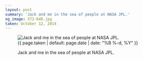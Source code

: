 ```yaml
---
layout: post
summary: 'Jack and me in the sea of people at NASA JPL.'
og_image: 372-640.jpg
taken: October 12, 2014
---
```


<figure class="post">
<img alt="Jack and me in the sea of people at NASA JPL." sizes="(min-width: 700px) 50vw, calc(100vw - 2rem)" src="{{ site.assets_url }}/372-320.jpg" srcset="{{ site.assets_url }}/372-640.jpg 640w, {{ site.assets_url }}/372-480.jpg 480w, {{ site.assets_url }}/372-320.jpg 320w, {{ site.assets_url }}/372-160.jpg 160w"/>
<figcaption>
<time>{{ page.taken | default: page.date | date: "%B %-d, %Y" }}</time>
<p>Jack and me in the sea of people at NASA JPL.</p>
</figcaption>
</figure>

